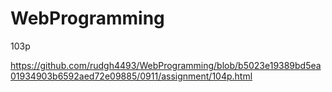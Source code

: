 # WebProgramming
103p





https://github.com/rudgh4493/WebProgramming/blob/b5023e19389bd5ea01934903b6592aed72e09885/0911/assignment/104p.html
